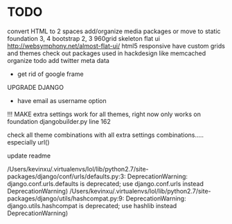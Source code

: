 # TODO
convert HTML to 2 spaces
add/organize media packages or move to static
    foundation 3, 4
    bootstrap 2, 3
    960grid
    skeleton
    flat ui
    http://websymphony.net/almost-flat-ui/
    html5 responsive
have custom grids and themes
check out packages used in hackdesign like memcached
organize todo
add twitter meta data
- get rid of google frame

UPGRADE DJANGO
- have email as username option


!!! MAKE extra settings work for all themes, right now only works on foundation
djangobuilder.py line 162

check all theme combinations with all extra settings combinations..... especially url()



update readme


 /Users/kevinxu/.virtualenvs/lol/lib/python2.7/site-packages/django/conf/urls/defaults.py:3: DeprecationWarning: django.conf.urls.defaults is deprecated; use django.conf.urls instead DeprecationWarning)
/Users/kevinxu/.virtualenvs/lol/lib/python2.7/site-packages/django/utils/hashcompat.py:9: DeprecationWarning: django.utils.hashcompat is deprecated; use hashlib instead DeprecationWarning)